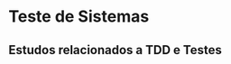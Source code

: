 # Teste de Sistemas
## Estudos relacionados a TDD e Testes
### <a src="https://docs.google.com/document/d/1gTNVlaWUs2waPnfNRRM4OOoTF4HoY_dkv5Rd3CjUe_o/edit?pli=1">
<br>
<a src"https://docs.google.com/document/d/1gTNVlaWUs2waPnfNRRM4OOoTF4HoY_dkv5Rd3CjUe_o/edit?pli=1">
